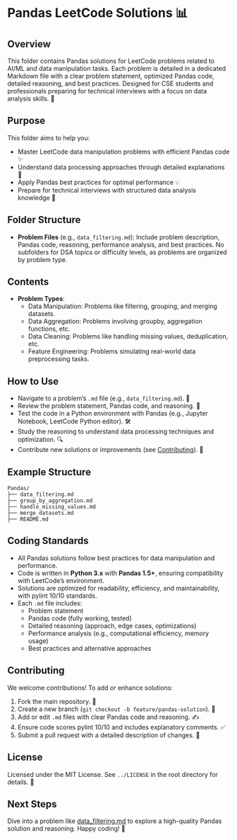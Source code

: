 # Pandas LeetCode Solutions 📊

## Overview
This folder contains Pandas solutions for LeetCode problems related to AI/ML and data manipulation tasks. Each problem is detailed in a dedicated Markdown file with a clear problem statement, optimized Pandas code, detailed reasoning, and best practices. Designed for CSE students and professionals preparing for technical interviews with a focus on data analysis skills. 🚀

## Purpose
This folder aims to help you:
- Master LeetCode data manipulation problems with efficient Pandas code ✨
- Understand data processing approaches through detailed explanations 🧠
- Apply Pandas best practices for optimal performance 💡
- Prepare for technical interviews with structured data analysis knowledge 🎯

## Folder Structure
- **Problem Files** (e.g., `data_filtering.md`): Include problem description, Pandas code, reasoning, performance analysis, and best practices. No subfolders for DSA topics or difficulty levels, as problems are organized by problem type.

## Contents
- **Problem Types**:
  - Data Manipulation: Problems like filtering, grouping, and merging datasets.
  - Data Aggregation: Problems involving groupby, aggregation functions, etc.
  - Data Cleaning: Problems like handling missing values, deduplication, etc.
  - Feature Engineering: Problems simulating real-world data preprocessing tasks.

## How to Use
- Navigate to a problem’s `.md` file (e.g., `data_filtering.md`). 📂
- Review the problem statement, Pandas code, and reasoning. 📝
- Test the code in a Python environment with Pandas (e.g., Jupyter Notebook, LeetCode Python editor). 🛠️
- Study the reasoning to understand data processing techniques and optimization. 🔍
- Contribute new solutions or improvements (see [Contributing](#contributing)). 🤗

## Example Structure
```
Pandas/
├── data_filtering.md
├── group_by_aggregation.md
├── handle_missing_values.md
├── merge_datasets.md
├── README.md
```

## Coding Standards
- All Pandas solutions follow best practices for data manipulation and performance.
- Code is written in **Python 3.x** with **Pandas 1.5+**, ensuring compatibility with LeetCode’s environment.
- Solutions are optimized for readability, efficiency, and maintainability, with pylint 10/10 standards.
- Each `.md` file includes:
  - Problem statement
  - Pandas code (fully working, tested)
  - Detailed reasoning (approach, edge cases, optimizations)
  - Performance analysis (e.g., computational efficiency, memory usage)
  - Best practices and alternative approaches

## Contributing
We welcome contributions! To add or enhance solutions:
1. Fork the main repository. 🍴
2. Create a new branch (`git checkout -b feature/pandas-solution`). 🌿
3. Add or edit `.md` files with clear Pandas code and reasoning. ✍️
4. Ensure code scores pylint 10/10 and includes explanatory comments. ✅
5. Submit a pull request with a detailed description of changes. 🚀

## License
Licensed under the MIT License. See `../LICENSE` in the root directory for details. 📜

## Next Steps
Dive into a problem like [data_filtering.md](./data_filtering.md) to explore a high-quality Pandas solution and reasoning. Happy coding! 🌟